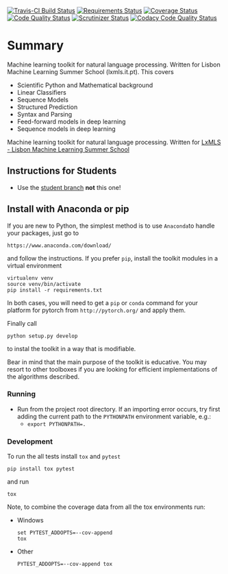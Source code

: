 [![Travis-CI Build Status][travis-image]][travis-url] [![Requirements Status][requires-image]][requires-url]
[![Coverage Status][codecov-image]][codecov-url] [![Code Quality Status][landscape-image]][landscape-url]
[![Scrutinizer Status][scrutinizer-image]][scrutinizer-url] [![Codacy Code Quality Status][codacy-image]][codacy-url]

[travis-image]: https://travis-ci.org/LxMLS/lxmls-toolkit.svg?branch=master
[travis-url]: https://travis-ci.org/LxMLS/lxmls-toolkit

[requires-image]: https://requires.io/github/LxMLS/lxmls-toolkit/requirements.svg?branch=master
[requires-url]: https://requires.io/github/LxMLS/lxmls-toolkit/requirements/?branch=master

[codecov-image]: https://codecov.io/github/LxMLS/lxmls-toolkit/coverage.svg?branch=master
[codecov-url]: https://codecov.io/github/LxMLS/lxmls-toolkit

[landscape-image]: https://landscape.io/github/LxMLS/lxmls-toolkit/master/landscape.svg?style=flat
[landscape-url]: https://landscape.io/github/LxMLS/lxmls-toolkit/master

[codacy-image]: https://img.shields.io/codacy/REPLACE_WITH_PROJECT_ID.svg?style=flat
[codacy-url]: https://www.codacy.com/app/LxMLS/lxmls-toolkit

[version-image]: https://img.shields.io/pypi/v/lxmls.svg?style=flat
[version-url]: https://pypi.python.org/pypi/lxmls

[downloads-image]: https://img.shields.io/pypi/dm/lxmls.svg?style=flat
[downloads-url]: https://pypi.python.org/pypi/lxmls

[wheel-image]: https://img.shields.io/pypi/wheel/lxmls.svg?style=flat
[wheel-url]: https://pypi.python.org/pypi/lxmls

[supported-versions-image]: https://img.shields.io/pypi/pyversions/lxmls.svg?style=flat
[supported-versions-url]: https://pypi.python.org/pypi/lxmls

[supported-implementations-image]: https://img.shields.io/pypi/implementation/lxmls.svg?style=flat
[supported-implementations-url]: https://pypi.python.org/pypi/lxmls

[scrutinizer-image]: https://img.shields.io/scrutinizer/g/LxMLS/lxmls-toolkit/master.svg?style=flat
[scrutinizer-url]: https://scrutinizer-ci.com/g/LxMLS/lxmls-toolkit/

# Summary

Machine learning toolkit for natural language processing. Written for Lisbon Machine Learning Summer School (lxmls.it.pt). This covers

* Scientific Python and Mathematical background
* Linear Classifiers
* Sequence Models
* Structured Prediction
* Syntax and Parsing
* Feed-forward models in deep learning
* Sequence models in deep learning

Machine learning toolkit for natural language processing. Written for [LxMLS - Lisbon Machine Learning Summer School](http://lxmls.it.pt/)

## Instructions for Students

* Use the [student branch](https://github.com/LxMLS/lxmls-toolkit/tree/student) **not** this one!

## Install with Anaconda or pip

If you are new to Python, the simplest method is to use `Anaconda`to handle your packages, just go to

    https://www.anaconda.com/download/

and follow the instructions. If you prefer `pip`, install the toolkit modules in a virtual environment

    virtualenv venv
    source venv/bin/activate
    pip install -r requirements.txt

In both cases, you will need to get a `pip` or `conda` command for your platform for pytorch from
`http://pytorch.org/` and apply them. 

Finally call

    python setup.py develop

to instal the toolkit in a way that is modifiable.

Bear in mind that the main purpose of the toolkit is educative. You may resort
to other toolboxes if you are looking for efficient implementations of the
algorithms described.

### Running

* Run from the project root directory. If an importing error occurs, try first adding the current path to the `PYTHONPATH` environment variable, e.g.:
  * `export PYTHONPATH=.`

### Development

To run the all tests install `tox` and `pytest` 

    pip install tox pytest

and run

    tox

Note, to combine the coverage data from all the tox environments run:

* Windows
    ```
    set PYTEST_ADDOPTS=--cov-append
    tox
    ```
* Other
    ```
    PYTEST_ADDOPTS=--cov-append tox
    ```
